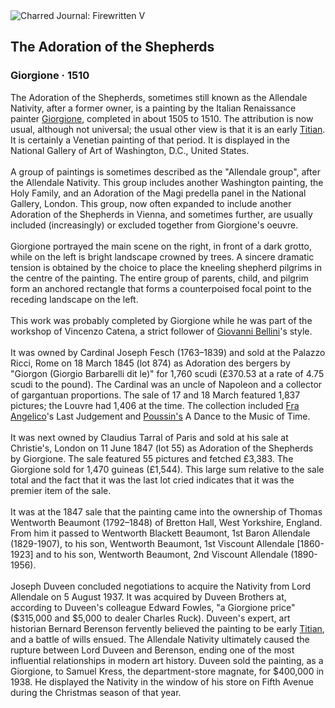 <div class="artwork-of-the-day">
  <div class="container">
    <div class="img-wrapper">
      <img
        src="https://uploads6.wikiart.org/00180/images/giorgione/the-adoration-of-the-shepherds.jpg!Large.jpg"
        alt="Charred Journal: Firewritten V" />
    </div>
    <div class="artwork-detail">
      <div class="artwork-origin"> 
        <h2 class="artwork-name">The Adoration of the Shepherds</h2>
        <h3 class="artist">
          Giorgione
                    ·  1510
        </h3>
      </div>
      <p class="description">
        <span class="artwork-description-text ng-binding" ng-bind-html="viewModel.ArtworkOfTheDay.Description | unsafe">The Adoration of the Shepherds, sometimes still known as the Allendale Nativity, after a former owner, is a painting by the Italian Renaissance painter <a target="_blank" href="/en/giorgione">Giorgione</a>, completed in about 1505 to 1510. The attribution is now usual, although not universal; the usual other view is that it is an early <a target="_blank" href="/en/titian">Titian</a>. It is certainly a Venetian painting of that period. It is displayed in the National Gallery of Art of Washington, D.C., United States.
<br>
<br>A group of paintings is sometimes described as the "Allendale group", after the Allendale Nativity. This group includes another Washington painting, the Holy Family, and an Adoration of the Magi predella panel in the National Gallery, London. This group, now often expanded to include another Adoration of the Shepherds in Vienna, and sometimes further, are usually included (increasingly) or excluded together from Giorgione's oeuvre.
<br>
<br>Giorgione portrayed the main scene on the right, in front of a dark grotto, while on the left is bright landscape crowned by trees. A sincere dramatic tension is obtained by the choice to place the kneeling shepherd pilgrims in the centre of the painting. The entire group of parents, child, and pilgrim form an anchored rectangle that forms a counterpoised focal point to the receding landscape on the left.
<br>
<br>This work was probably completed by Giorgione while he was part of the workshop of Vincenzo Catena, a strict follower of <a target="_blank" href="/en/giovanni-bellini">Giovanni Bellini</a>'s style.
<br>
<br>It was owned by Cardinal Joseph Fesch (1763–1839) and sold at the Palazzo Ricci, Rome on 18 March 1845 (lot 874) as Adoration des bergers by "Giorgon (Giorgio Barbarelli dit le)" for 1,760 scudi (£370.53 at a rate of 4.75 scudi to the pound). The Cardinal was an uncle of Napoleon and a collector of gargantuan proportions. The sale of 17 and 18 March featured 1,837 pictures; the Louvre had 1,406 at the time. The collection included <a target="_blank" href="/en/fra-angelico">Fra Angelico</a>'s Last Judgement and <a target="_blank" href="/en/nicolas-poussin">Poussin's</a> A Dance to the Music of Time.
<br>
<br>It was next owned by Claudius Tarral of Paris and sold at his sale at Christie's, London on 11 June 1847 (lot 55) as Adoration of the Shepherds by Giorgione. The sale featured 55 pictures and fetched £3,383. The Giorgione sold for 1,470 guineas (£1,544). This large sum relative to the sale total and the fact that it was the last lot cried indicates that it was the premier item of the sale.
<br>
<br>It was at the 1847 sale that the painting came into the ownership of Thomas Wentworth Beaumont (1792–1848) of Bretton Hall, West Yorkshire, England. From him it passed to Wentworth Blackett Beaumont, 1st Baron Allendale (1829-1907), to his son, Wentworth Beaumont, 1st Viscount Allendale [1860-1923] and to his son, Wentworth Beaumont, 2nd Viscount Allendale (1890-1956).
<br>
<br>Joseph Duveen concluded negotiations to acquire the Nativity from Lord Allendale on 5 August 1937. It was acquired by Duveen Brothers at, according to Duveen's colleague Edward Fowles, "a Giorgione price" ($315,000 and $5,000 to dealer Charles Ruck). Duveen's expert, art historian Bernard Berenson fervently believed the painting to be early <a target="_blank" href="/en/titian">Titian</a>, and a battle of wills ensued. The Allendale Nativity ultimately caused the rupture between Lord Duveen and Berenson, ending one of the most influential relationships in modern art history. Duveen sold the painting, as a Giorgione, to Samuel Kress, the department-store magnate, for $400,000 in 1938. He displayed the Nativity in the window of his store on Fifth Avenue during the Christmas season of that year.</span>
                        <div class="text-shadow-container" ng-show="showShadow" style=""></div>
      </p>
    </div>
  </div>

</div>
